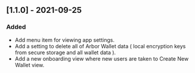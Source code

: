 ## [1.1.0] - 2021-09-25

### Added

- Add menu item for viewing app settings.
- Add a setting to delete all of Arbor Wallet data ( local encryption keys from secure storage and all wallet data ).
- Add a new onboarding view where new users are taken to Create New Wallet view.
